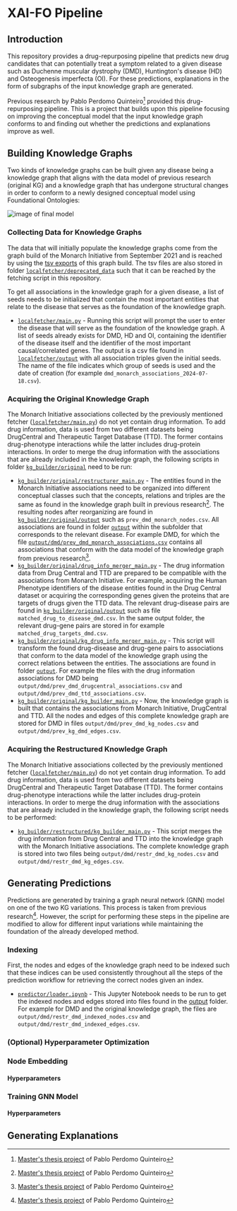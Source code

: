 # XAI-FO Pipeline

## Introduction

This repository provides a drug-repurposing pipeline that predicts new drug candidates that can potentially treat a symptom related to a given disease such as Duchenne muscular dystrophy (DMD), Huntington's disease (HD) and Osteogenesis imperfecta (OI). For these predictions, explanations in the form of subgraphs of the input knowledge graph are generated.

Previous research by Pablo Perdomo Quinteiro[^1] provided this drug-repurposing pipeline. This is a project that builds upon this pipeline focusing on improving the conceptual model that the input knowledge graph conforms to and finding out whether the predictions and explanations improve as well.

## Building Knowledge Graphs

Two kinds of knowledge graphs can be built given any disease being a knowledge graph that aligns with the data model of previous research (original KG) and a knowledge graph that has undergone structural changes in order to conform to a newly designed conceptual model using Foundational Ontologies: 

![image of final model](https://github.com/rosazwart/XAI-FO/blob/main/images/final_model.png)

### Collecting Data for Knowledge Graphs

The data that will initially populate the knowledge graphs come from the graph build of the Monarch Initiative from September 2021 and is reached by using the [tsv exports](https://data.monarchinitiative.org/202109/tsv/all_associations/index.html) of this graph build. The tsv files are also stored in folder [`localfetcher/deprecated_data`](https://github.com/rosazwart/XAI-FO/tree/main/localfetcher/deprecated_data) such that it can be reached by the fetching script in this repository.

To get all associations in the knowledge graph for a given disease, a list of seeds needs to be initialized that contain the most important entities that relate to the disease that serves as the foundation of the knowledge graph.

- [`localfetcher/main.py`](https://github.com/rosazwart/XAI-FO/tree/main/localfetcher/main.py) - Running this script will prompt the user to enter the disease that will serve as the foundation of the knowledge graph. A list of seeds already exists for DMD, HD and OI, containing the identifier of the disease itself and the identifier of the most important causal/correlated genes. The output is a csv file found in [`localfetcher/output`](https://github.com/rosazwart/XAI-FO/tree/main/localfetcher/output) with all association triples given the initial seeds. The name of the file indicates which group of seeds is used and the date of creation (for example `dmd_monarch_associations_2024-07-18.csv`).
  
### Acquiring the Original Knowledge Graph

The Monarch Initiative associations collected by the previously mentioned fetcher ([`localfetcher/main.py`](https://github.com/rosazwart/XAI-FO/tree/main/localfetcher/main.py)) do not yet contain drug information. To add drug information, data is used from two different datasets being DrugCentral and Therapeutic Target Database (TTD). The former contains drug-phenotype interactions while the latter includes drug-protein interactions. In order to merge the drug information with the associations that are already included in the knowledge graph, the following scripts in folder [`kg_builder/original`](https://github.com/rosazwart/XAI-FO/tree/main/kg_builder/original) need to be run:

- [`kg_builder/original/restructurer_main.py`](https://github.com/rosazwart/XAI-FO/blob/main/kg_builder/original/restructurer_main.py) - The entities found in the Monarch Initiative associations need to be organized into different conceptual classes such that the concepts, relations and triples are the same as found in the knowledge graph built in previous research[^1]. The resulting nodes after reorganizing are found in [`kg_builder/original/output`](https://github.com/rosazwart/XAI-FO/tree/main/kg_builder/original/output) such as `prev_dmd_monarch_nodes.csv`. All associations are found in folder [`output`](https://github.com/rosazwart/XAI-FO/tree/main/output) within the subfolder that corresponds to the relevant disease. For example DMD, for which the file [`output/dmd/prev_dmd_monarch_associations.csv`](https://github.com/rosazwart/XAI-FO/blob/main/output/dmd/prev_dmd_monarch_associations.csv) contains all associations that conform with the data model of the knowledge graph from previous research[^1].
- [`kg_builder/original/drug_info_merger_main.py`](https://github.com/rosazwart/XAI-FO/blob/main/kg_builder/original/drug_info_merger_main.ipynb) - The drug information data from Drug Central and TTD are prepared to be compatible with the associations from Monarch Initiative. For example, acquiring the Human Phenotype identifiers of the disease entities found in the Drug Central dataset or acquiring the corresponding genes given the proteins that are targets of drugs given the TTD data. The relevant drug-disease pairs are found in [`kg_builder/original/output`](https://github.com/rosazwart/XAI-FO/tree/main/kg_builder/original/output) such as file `matched_drug_to_disease_dmd.csv`. In the same output folder, the relevant drug-gene pairs are stored in for example `matched_drug_targets_dmd.csv`.
- [`kg_builder/original/kg_drug_info_merger_main.py`](https://github.com/rosazwart/XAI-FO/blob/main/kg_builder/original/kg_drug_info_merger_main.ipynb) - This script will transform the found drug-disease and drug-gene pairs to associations that conform to the data model of the knowledge graph using the correct relations between the entities. The associations are found in folder [`output`](https://github.com/rosazwart/XAI-FO/tree/main/output). For example the files with the drug information associations for DMD being `output/dmd/prev_dmd_drugcentral_associations.csv` and `output/dmd/prev_dmd_ttd_associations.csv`.
- [`kg_builder/original/kg_builder_main.py`](https://github.com/rosazwart/XAI-FO/blob/main/kg_builder/original/kg_builder_main.py) - Now, the knowledge graph is built that contains the associations from Monarch Initiative, DrugCentral and TTD. All the nodes and edges of this complete knowledge graph are stored for DMD in files `output/dmd/prev_dmd_kg_nodes.csv` and `output/dmd/prev_kg_dmd_edges.csv`.

### Acquiring the Restructured Knowledge Graph

The Monarch Initiative associations collected by the previously mentioned fetcher ([`localfetcher/main.py`](https://github.com/rosazwart/XAI-FO/tree/main/localfetcher/main.py)) do not yet contain drug information. To add drug information, data is used from two different datasets being DrugCentral and Therapeutic Target Database (TTD). The former contains drug-phenotype interactions while the latter includes drug-protein interactions. In order to merge the drug information with the associations that are already included in the knowledge graph, the following script needs to be performed:

- [`kg_builder/restructured/kg_builder_main.py`](https://github.com/rosazwart/XAI-FO/blob/main/kg_builder/restructured/kg_builder_main.py) - This script merges the drug information from Drug Central and TTD into the knowledge graph with the Monarch Initiative associations. The complete knowledge graph is stored into two files being `output/dmd/restr_dmd_kg_nodes.csv` and `output/dmd/restr_dmd_kg_edges.csv`.

## Generating Predictions

Predictions are generated by training a graph neural network (GNN) model on one of the two KG variations. This process is taken from previous research[^1]. However, the script for performing these steps in the pipeline are modified to allow for different input variations while maintaining the foundation of the already developed method. 

### Indexing

First, the nodes and edges of the knowledge graph need to be indexed such that these indices can be used consistently throughout all the steps of the prediction workflow for retrieving the correct nodes given an index.

- [`predictor/loader.ipynb`](https://github.com/rosazwart/XAI-FO/blob/main/predictor/loader.ipynb) - This Jupyter Notebook needs to be run to get the indexed nodes and edges stored into files found in the [output](https://github.com/rosazwart/XAI-FO/tree/main/output) folder. For example for DMD and the original knowledge graph, the files are `output/dmd/restr_dmd_indexed_nodes.csv` and `output/dmd/restr_dmd_indexed_edges.csv`.

### (Optional) Hyperparameter Optimization

### Node Embedding

#### Hyperparameters

### Training GNN Model

#### Hyperparameters

## Generating Explanations

[^1]: [Master's thesis project](https://github.com/PPerdomoQ/rare-disease-explainer) of Pablo Perdomo Quinteiro
